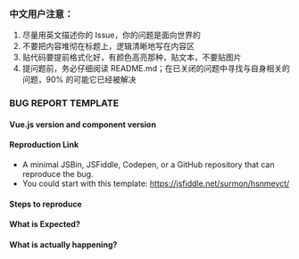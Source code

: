
### 中文用户注意：
1. 尽量用英文描述你的 Issue，你的问题是面向世界的
2. 不要把内容堆彻在标题上，逻辑清晰地写在内容区
3. 贴代码要提前格式化好，有颜色高亮那种，贴文本，不要贴图片
4. 提问题前，务必仔细阅读 README.md；在已关闭的问题中寻找与自身相关的问题，90% 的可能它已经被解决

### BUG REPORT TEMPLATE

#### Vue.js version and component version

#### Reproduction Link
- A minimal JSBin, JSFiddle, Codepen, or a GitHub repository that can reproduce the bug.
- You could start with this template:  https://jsfiddle.net/surmon/hsnmeyct/

#### Steps to reproduce

#### What is Expected?

#### What is actually happening?
